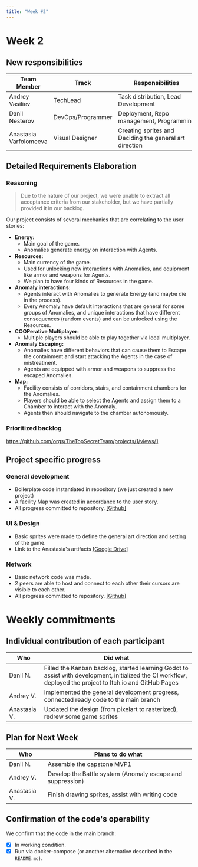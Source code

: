 ```yaml
---
title: "Week #2"
---
```

# Week 2

## New responsibilities

| Team Member            | Track             | Responsibilities                                        |
| ---------------------- | ----------------- | ------------------------------------------------------- |
| Andrey Vasiliev        | TechLead          | Task distribution, Lead Development                     |
| Danil Nesterov         | DevOps/Programmer | Deployment, Repo management, Programming                |
| Anastasia Varfolomeeva | Visual Designer   | Creating sprites and Deciding the general art direction |

## Detailed Requirements Elaboration

### Reasoning

> Due to the nature of our project, we were unable to extract all acceptance criteria from our stakeholder, but we have partially provided it in our backlog.

Our project consists of several mechanics that are correlating to the user stories:

- **Energy:**
  - Main goal of the game.
  - Anomalies generate energy on interaction with Agents.
- **Resources:**
  - Main currency of the game.
  - Used for unlocking new interactions with Anomalies, and equipment like armor and weapons for Agents.
  - We plan to have four kinds of Resources in the game.
- **Anomaly interactions:**
  - Agents interact with Anomalies to generate Energy (and maybe die in the process).
  - Every Anomaly have default interactions that are general for some groups of Anomalies, and unique interactions that have different consequences (random events) and can be unlocked using the Resources.
- **COOPerative Multiplayer:**
  - Multiple players should be able to play together via local multiplayer.
- **Anomaly Escaping:**
  - Anomalies have different behaviors that can cause them to Escape the containment and start attacking the Agents in the case of mistreatment.
  - Agents are equipped with armor and weapons to suppress the escaped Anomalies.
- **Map:**
  - Facility consists of corridors, stairs, and containment chambers for the Anomalies.
  - Players should be able to select the Agents and assign them to a Chamber to interact with the Anomaly.
  - Agents then should navigate to the chamber autonomously.

### Prioritized backlog

<https://github.com/orgs/TheTopSecretTeam/projects/1/views/1>

## Project specific progress

### General development

- Boilerplate code instantiated in repository (we just created a new project)
- A facility Map was created in accordance to the user story.
- All progress committed to repository. [[Github]](https://github.com/TheTopSecretTeam/TheCOOrP)

### UI & Design

- Basic sprites were made to define the general art direction and setting of the game.
- Link to the Anastasia's artifacts [[Google Drive]](https://drive.google.com/drive/folders/16fva8mOxD3vZrQjgF18O-hzLGfr8AgfS)

### Network

- Basic network code was made.
- 2 peers are able to host and connect to each other their cursors are visible to each other.
- All progress committed to repository. [[Github]](https://github.com/TheTopSecretTeam/TheCOOrP)

# Weekly commitments

## Individual contribution of each participant

| Who          | Did what                                                                                                                                                    |
| ------------ | ----------------------------------------------------------------------------------------------------------------------------------------------------------- |
| Danil N.     | Filled the Kanban backlog, started learning Godot to assist with development, initialized the CI workflow, deployed the project to Itch.io and GitHub Pages |
| Andrey V.    | Implemented the general development progress, connected ready code to the main branch                                                                       |
| Anastasia V. | Updated the design (from pixelart to rasterized), redrew some game sprites                                                                                  |

## Plan for Next Week

| Who          | Plans to do what                                           |
| ------------ | ---------------------------------------------------------- |
| Danil N.     | Assemble the capstone MVP1                                 |
| Andrey V.    | Develop the Battle system (Anomaly escape and suppression) |
| Anastasia V. | Finish drawing sprites, assist with writing code           |

## Confirmation of the code's operability

We confirm that the code in the main branch:

- [x] In working condition.
- [x] Run via docker-compose (or another alternative described in the `README.md`).
